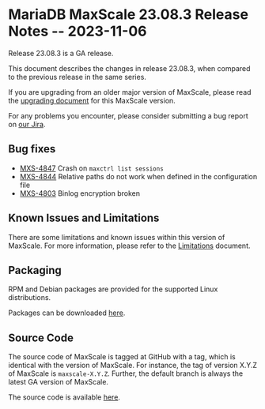 # MariaDB MaxScale 23.08.3 Release Notes -- 2023-11-06

Release 23.08.3 is a GA release.

This document describes the changes in release 23.08.3, when compared to the
previous release in the same series.

If you are upgrading from an older major version of MaxScale, please read the
[upgrading document](../Upgrading/Upgrading-To-MaxScale-23.08.md) for
this MaxScale version.

For any problems you encounter, please consider submitting a bug
report on [our Jira](https://jira.mariadb.org/projects/MXS).

## Bug fixes

* [MXS-4847](https://jira.mariadb.org/browse/MXS-4847) Crash on `maxctrl list sessions`
* [MXS-4844](https://jira.mariadb.org/browse/MXS-4844) Relative paths do not work when defined in the configuration file
* [MXS-4803](https://jira.mariadb.org/browse/MXS-4803) Binlog encryption broken

## Known Issues and Limitations

There are some limitations and known issues within this version of MaxScale.
For more information, please refer to the [Limitations](../About/Limitations.md) document.

## Packaging

RPM and Debian packages are provided for the supported Linux distributions.

Packages can be downloaded [here](https://mariadb.com/downloads/#mariadb_platform-mariadb_maxscale).

## Source Code

The source code of MaxScale is tagged at GitHub with a tag, which is identical
with the version of MaxScale. For instance, the tag of version X.Y.Z of MaxScale
is `maxscale-X.Y.Z`. Further, the default branch is always the latest GA version
of MaxScale.

The source code is available [here](https://github.com/mariadb-corporation/MaxScale).
